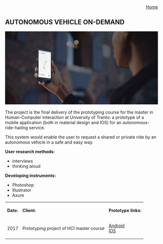 <p align="right">
    <a href="https://gobrac.github.io/Portfolio/">Home </a> 
</p>

## AUTONOMOUS VEHICLE ON-DEMAND
<img src="https://github.com/gobrac/Portfolio/raw/master/images/auto.jpg"/>

The project is the final delivery of the prototyping course for the master in Human-Computer Interaction at University of Trento: a prototype of a mobile application (both in material design and IOS) for an autonomous-ride-hailing service.

This system would enable the user to request a shared or private ride by an autonomous vehicle in a safe and easy way.

**User research methods:**
<ul>
<li>interviews
<li>thinking aloud
</ul>

**Developing instruments:**
<ul>
<li>Photoshop
<li>Illustrator
<li>Axure
</ul>
  
  <table>
  <tr>
    <th><p align="left">Date:      </p> </th>
    <th><p align="left">Client:      </p> </th>
    <th><p align="left">Prototype links:       </p></th>
      <tr>
    <td><p align="left"> 2017              </p></td>
    <td><p align="left"> Prototyping project of HCI master course          </p></td>
    <td><p align="left"> <a href="https://42bvh3.axshare.com/home.html">Android</a>  </br> 
          <a href="https://5olzst.axshare.com/home.html">IOS</a>           </p></td>
  </tr>
  </tr>
</table>

